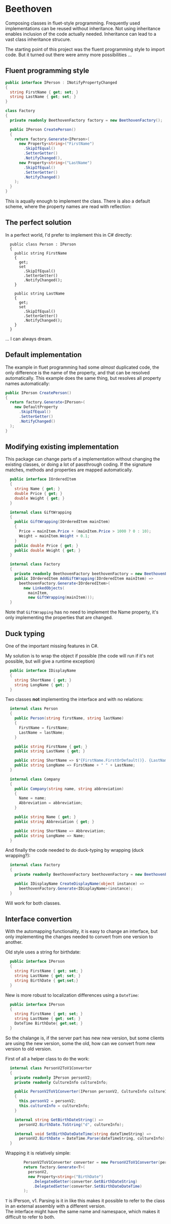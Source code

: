 # Beethoven
Composing classes in fluet-style programming.
Frequently used implementations can be reused without inheritance.
Not using inheritance enables inclusion of the code actually needed.
Inheritance can lead to a vast class inheritance strucure.

The starting point of this project was the fluent programming style to import code.
But it turned out there were amny more possibilities ...

## Fluent programming style
```C#
public interface IPerson : INotifyPropertyChanged
{
  string FirstName { get; set; }
  string LastName { get; set; }
}

class Factory
{
  private readonly BeethovenFactory factory = new BeethovenFactory();

  public IPerson CreatePerson()
  {
    return factory.Generate<IPerson>(
      new Property<string>("FirstName")
        .SkipIfEqual()
        .SetterGetter()
        .NotifyChanged(),
      new Property<string>("LastName")
        .SkipIfEqual()
        .SetterGetter()
        .NotifyChanged()
    );
  }
}
```

This is aqually enough to implement the class. There is also a default scheme, where the property names are read with reflection:

## The perfect solution
In a perfect world, I'd prefer to implement this in C# directly:
```
  public class Person : IPerson
  {
    public string FirstName
    {
      get; 
      set
        .SkipIfEqual()
        .SetterGetter()
        .NotifyChanged();      
    }

    public string LastName
    {
      get; 
      set
        .SkipIfEqual()
        .SetterGetter()
        .NotifyChanged();      
    }
  }
```

... I can always dream.

## Default implementation
The example in fluet programming had some _almost_ duplicated code,
the only difference is the name of the property, and that can be resolved automatically.
This example does the same thing, but resolves all property names automatically:
```C#
public IPerson CreatePerson()
{
  return factory.Generate<IPerson>(
    new DefaultProperty
      .SkipIfEqual()
      .SetterGetter()
      .NotifyChanged()
  );
}
```

## Modifying existing implementation

This package can change parts of a implementation without changing the existing classes,
or doing a lot of passthrough coding.
If the signature matches, methods and properties are mapped automatically.
```C#
  public interface IOrderedItem
  {
    string Name { get; }
    double Price { get; }
    double Weight { get; }
  }

  internal class GiftWrapping
  {
    public GiftWrapping(IOrderedItem mainItem)
    {
      Price = mainItem.Price + (mainItem.Price > 1000 ? 0 : 10);
      Weight = mainItem.Weight + 0.1;
    }
    public double Price { get; }
    public double Weight { get; }
  }

  internal class Factory
  {
    private readonly BeethovenFactory beethovenFactory = new BeethovenFactory();
    public IOrderedItem AddGiftWrapping(IOrderedItem mainItem) =>
      beethovenFactory.Generate<IOrderedItem>(
        new LinkedObjects(
          mainItem,
          new GiftWrapping(mainItem)));
  }
``` 
Note that ```GiftWrapping``` has no need to implement the Name property,
it's only implementing the properties that are changed. 

## Duck typing
One of the important missing features in C#.

My solution is to wrap the object if possible
(the code will run if it's not possible, but will give a runtime exception)
```C#
  public interface IDisplayName
  {
    string ShortName { get; }
    string LongName { get; }
  }
```
Two classes **not** implementing the interface and with no relations:
```C#
  internal class Person
  {
    public Person(string firstName, string lastName)
    {
      FirstName = firstName;
      LastName = lastName;
    }

    public string FirstName { get; }
    public string LastName { get; }

    public string ShortName => $"{FirstName.FirstOrDefault()}. {LastName.FirstOrDefault()}.";
    public string LongName => FirstName + " " + LastName;
  }

  internal class Company
  {
    public Company(string name, string abbreviation)
    {
      Name = name;
      Abbreviation = abbreviation;
    }

    public string Name { get; }
    public string Abbreviation { get; }

    public string ShortName => Abbreviation;
    public string LongName => Name;
  }
```
And finally the code needed to do duck-typing by wrapping (duck wrapping?):
```C#
  internal class Factory
  {
    private readonly BeethovenFactory beethovenFactory = new BeethovenFactory();

    public IDisplayName CreateDisplayName(object instance) =>
      beethovenFactory.Generate<IDisplayName>(instance);
  }
```
Will work for both classes.

## Interface convertion
With the automapping functionality, it is easy to change an interface,
but only implementing the changes needed to convert from one version to another.

Old style uses a string for birthdate:
```C#
  public interface IPerson
  { 
    string FirstName { get; set; }
    string LastName { get; set; }
    string BirthDate { get;set;}
  }
```
New is more robust to localization differences using a ```DateTime```:
```C#
  public interface IPerson
  {
    string FirstName { get; set; }
    string LastName { get; set; }
    DateTime BirthDate{ get;set; }
  }
```
So the chalange is, if the server part has new new version,
but some clients are using the new version, some the old,
how can we convert from new version to old version.

First of all a helper class to do the work:
```C#
  internal class PersonV2ToV1Converter
  {
    private readonly IPerson personV2;
    private readonly CultureInfo cultureInfo;

    public PersonV2ToV1Converter(IPerson personV2, CultureInfo cultureInfo)
    {
      this.personV2 = personV2;
      this.cultureInfo = cultureInfo;
    }

    internal string GetBirthDateString() => 
      personV2.BirthDate.ToString("d", cultureInfo);

    internal void SetBirthDateDateTime(string dateTimeString) => 
      personV2.BirthDate = DateTime.Parse(dateTimeString, cultureInfo);
  }
```
Wrapping it is relatively simple:
```C#
        PersonV2ToV1Converter converter = new PersonV2ToV1Converter(person, cultureInfo);
        return factory.Generate<T>(
          personV2,
          new Property<string>("BirthDate")
            .DelegatedGetter(converter.GetBirthDateString)
            .DelegatedSetter(converter.SetBirthDateDateTime)
        );
```
```T``` is IPerson, v1.
Parsing is it in like this makes it possible to refer to the class in an 
external assembly with a different version.\
The interface might have the same name and namespace, 
which makes it difficult to refer to both.
